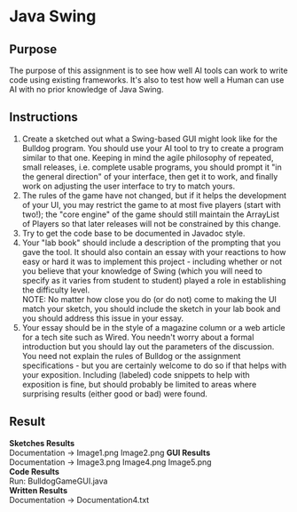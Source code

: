 # Java Swing

## Purpose 
The purpose of this assignment is to see how well AI tools can work to write code using existing frameworks. It's also to test how well a Human can use AI with no prior knowledge of Java Swing. 

## Instructions 
1. Create a sketched out what a Swing-based GUI might look like for the Bulldog program. You should use your AI tool to try to create a program similar to that one. Keeping in mind the agile philosophy of repeated, small releases, i.e. complete usable programs, you should prompt it "in the general direction" of your interface, then get it to work, and finally work on adjusting the user interface to try to match yours.
2. The rules of the game have not changed, but if it helps the development of your UI, you may restrict the game to at most five players (start with two!); the "core engine" of the game should still maintain the ArrayList of Players so that later releases will not be constrained by this change.
3. Try to get the code base to be documented in Javadoc style. 
4. Your "lab book" should include a description of the prompting that you gave the tool. It should also contain an essay with your reactions to how easy or hard it was to implement this project - including whether or not you believe that your knowledge of Swing (which you will need to specify as it varies from student to student) played a role in establishing the difficulty level.  
NOTE: No matter how close you do (or do not) come to making the UI match your sketch, you should include the sketch in your lab book and you should address this issue in your essay. 
5. Your essay should be in the style of a magazine column or a web article for a tech site such as Wired. You needn't worry about a formal introduction but you should lay out the parameters of the discussion. You need not explain the rules of Bulldog or the assignment specifications - but you are certainly welcome to do so if that helps with your exposition. Including (labeled) code snippets to help with exposition is fine, but should probably be limited to areas where surprising results (either good or bad) were found.

## Result
**Sketches Results**  
Documentation -> Image1.png Image2.png 
**GUI Results**  
Documentation -> Image3.png Image4.png Image5.png  
**Code Results**  
Run: BulldogGameGUI.java  
**Written Results**  
Documentation -> Documentation4.txt 





